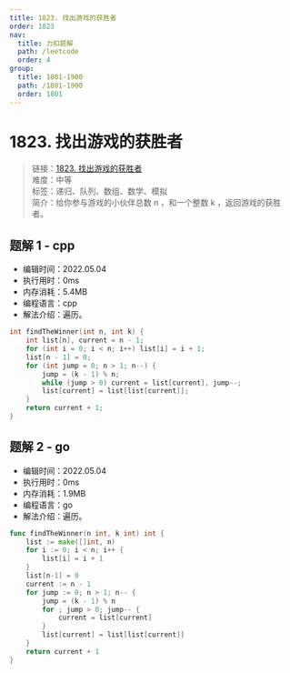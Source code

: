 ```yaml
---
title: 1823. 找出游戏的获胜者
order: 1823
nav:
  title: 力扣题解
  path: /leetcode
  order: 4
group:
  title: 1801-1900
  path: /1801-1900
  order: 1801
---
```


# 1823. 找出游戏的获胜者

> 链接：[1823. 找出游戏的获胜者](https://leetcode-cn.com/problems/find-the-winner-of-the-circular-game/)  
> 难度：中等  
> 标签：递归、队列、数组、数学、模拟  
> 简介：给你参与游戏的小伙伴总数 n ，和一个整数 k ，返回游戏的获胜者。

## 题解 1 - cpp

- 编辑时间：2022.05.04
- 执行用时：0ms
- 内存消耗：5.4MB
- 编程语言：cpp
- 解法介绍：遍历。

```cpp
int findTheWinner(int n, int k) {
    int list[n], current = n - 1;
    for (int i = 0; i < n; i++) list[i] = i + 1;
    list[n - 1] = 0;
    for (int jump = 0; n > 1; n--) {
        jump = (k - 1) % n;
        while (jump > 0) current = list[current], jump--;
        list[current] = list[list[current]];
    }
    return current + 1;
}
```

## 题解 2 - go

- 编辑时间：2022.05.04
- 执行用时：0ms
- 内存消耗：1.9MB
- 编程语言：go
- 解法介绍：遍历。

```go
func findTheWinner(n int, k int) int {
    list := make([]int, n)
    for i := 0; i < n; i++ {
        list[i] = i + 1
    }
    list[n-1] = 0
    current := n - 1
    for jump := 0; n > 1; n-- {
        jump = (k - 1) % n
        for ; jump > 0; jump-- {
            current = list[current]
        }
        list[current] = list[list[current]]
    }
    return current + 1
}
```
